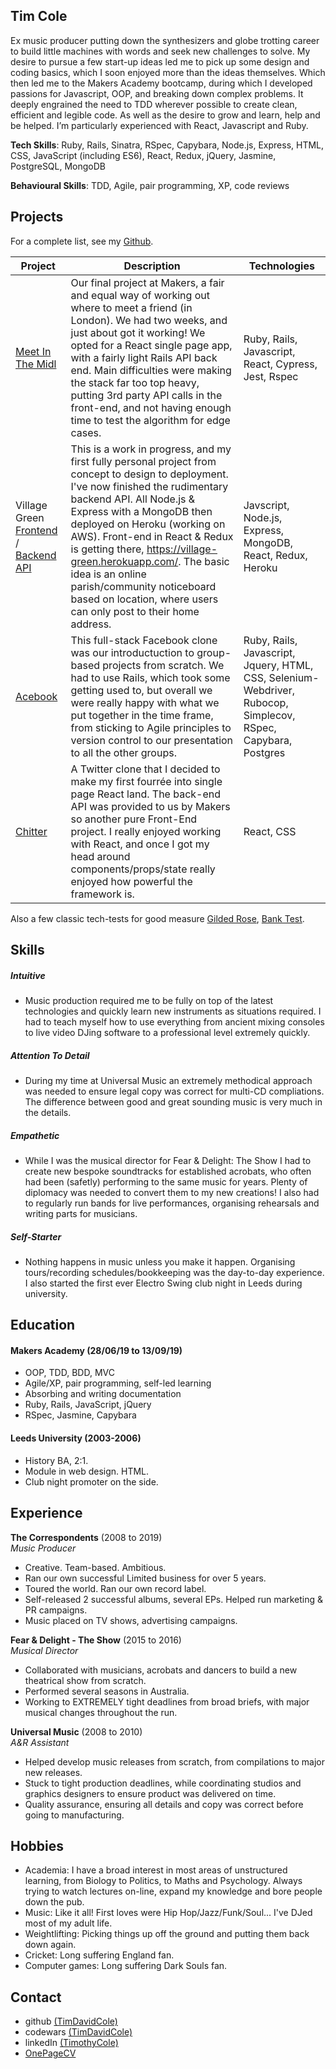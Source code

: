 ## Tim Cole

Ex music producer putting down the synthesizers and globe trotting career to build little machines with words and seek new challenges to solve.  My desire to pursue a few start-up ideas led me to pick up some design and coding basics, which I soon enjoyed more than the ideas themselves.  Which then led me to the Makers Academy bootcamp, during which I developed passions for Javascript, OOP, and breaking down complex problems. It deeply engrained the need to TDD wherever possible to create clean, efficient and legible code. As well as the desire to grow and learn, help and be helped.  I’m particularly experienced with React, Javascript and Ruby.

__Tech Skills__: Ruby, Rails, Sinatra, RSpec, Capybara, Node.js, Express, HTML, CSS, JavaScript (including ES6), React,  Redux, jQuery, Jasmine, PostgreSQL, MongoDB

__Behavioural Skills__: TDD, Agile, pair programming, XP, code reviews

## Projects
For a complete list, see my [Github](https://github.com/Timdavidcole).

| Project   | Description | Technologies |
|---        |---         |---           |
| [Meet In The Midl](https://github.com/Timdavidcole/meet-in-the-middle-react-front-end) | Our final project at Makers, a fair and equal way of working out where to meet a friend (in London).  We had two weeks, and just about got it working!  We opted for a React single page app, with a fairly light Rails API back end.  Main difficulties were making the stack far too top heavy, putting 3rd party API calls in the front-end, and not having enough time to test the algorithm for edge cases. | Ruby, Rails, Javascript, React, Cypress, Jest, Rspec |
| Village Green [Frontend](https://github.com/Timdavidcole/village-green-front-end) / [Backend API](https://github.com/Timdavidcole/village-green-backend-api) | This is a work in progress, and my first fully personal project from concept to design to deployment. I've now finished the rudimentary backend API.  All Node.js & Express with a MongoDB then deployed on Heroku (working on AWS). Front-end in React & Redux is getting there, https://village-green.herokuapp.com/.  The basic idea is an online parish/community noticeboard based on location, where users can only post to their home address.  | Javscript, Node.js, Express, MongoDB, React, Redux, Heroku |
|[Acebook](https://github.com/riannemcc/acebook-RVs)| This full-stack Facebook clone was our introductuction to group-based projects from scratch. We had to use Rails, which took some getting used to, but overall we were really happy with what we put together in the time frame, from sticking to Agile principles to version control to our presentation to all the other groups. | Ruby, Rails, Javascript, Jquery, HTML, CSS, Selenium-Webdriver, Rubocop, Simplecov, RSpec, Capybara, Postgres|
| [Chitter](https://github.com/Timdavidcole/Chitter-frontend-api-challenge) | A Twitter clone that I decided to make my first fourrée into single page React land. The back-end API was provided to us by Makers so another pure Front-End project.  I really enjoyed working with React, and once I got my head around components/props/state really enjoyed how powerful the framework is. | React, CSS |

Also a few classic tech-tests for good measure [Gilded Rose](https://github.com/Timdavidcole/gilded-rose), [Bank Test](https://github.com/Timdavidcole/bank-tech-test).

## Skills

##### Intuitive
- Music production required me to be fully on top of the latest technologies and quickly learn new instruments as situations required. I had to teach myself how to use everything from ancient mixing consoles to live video DJing software to a professional level extremely quickly.

##### Attention To Detail
- During my time at Universal Music an extremely methodical approach was needed to ensure legal copy was correct for multi-CD compliations.  The difference between good and great sounding music is very much in the details.

##### Empathetic
- While I was the musical director for Fear & Delight: The Show I had to create new bespoke soundtracks for established acrobats, who often had been (safetly) performing to the same music for years.  Plenty of diplomacy was needed to convert them to my new creations!  I also had to regularly run bands for live performances, organising rehearsals and writing parts for musicians. 

##### Self-Starter
- Nothing happens in music unless you make it happen.  Organising tours/recording schedules/bookkeeping was the day-to-day experience. I also started the first ever Electro Swing club night in Leeds during university.

## Education

#### Makers Academy (28/06/19 to 13/09/19)

- OOP, TDD, BDD, MVC
- Agile/XP, pair programming, self-led learning
- Absorbing and writing documentation
- Ruby, Rails, JavaScript, jQuery
- RSpec, Jasmine, Capybara

#### Leeds University (2003-2006)

- History BA, 2:1.
- Module in web design. HTML.
- Club night promoter on the side.

## Experience

**The Correspondents** (2008 to 2019)    
*Music Producer*  
- Creative. Team-based. Ambitious.
- Ran our own successful Limited business for over 5 years.
- Toured the world.  Ran our own record label.
- Self-released 2 successful albums, several EPs. Helped run marketing & PR campaigns.
- Music placed on TV shows, advertising campaigns.

**Fear & Delight - The Show** (2015 to 2016)   
*Musical Director*  
- Collaborated with musicians, acrobats and dancers to build a new theatrical show from scratch.
- Performed several seasons in Australia.
- Working to EXTREMELY tight deadlines from broad briefs, with major musical changes throughout the run.

**Universal Music** (2008 to 2010)   
*A&R Assistant*  
- Helped develop music releases from scratch, from compilations to major new releases.
- Stuck to tight production deadlines, while coordinating studios and graphics designers to ensure product was delivered on time.
- Quality assurance, ensuring all details and copy was correct before going to manufacturing.

## Hobbies

- Academia: I have a broad interest in most areas of unstructured learning, from Biology to Politics, to Maths and Psychology.  Always trying to watch lectures on-line, expand my knowledge and bore people down the pub.
- Music: Like it all!  First loves were Hip Hop/Jazz/Funk/Soul...  I've DJed most of my adult life.
- Weightlifting: Picking things up off the ground and putting them back down again.
- Cricket: Long suffering England fan.
- Computer games: Long suffering Dark Souls fan.

## Contact

- github [(TimDavidCole)](https://github.com/Timdavidcole)
- codewars [(TimDavidCole)](https://www.codewars.com/users/Timdavidcole)
- linkedIn [(TimothyCole)](https://www.linkedin.com/in/timothy-cole-096758a3/)
- [OnePageCV](https://i.imgur.com/qVhpuwl.png/)

